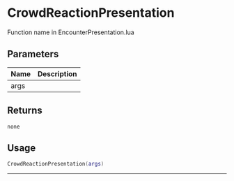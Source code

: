 # CrowdReactionPresentation

Function name in EncounterPresentation.lua

## Parameters

| Name | Description |
| ---- | ----------- |
| args |             |

## Returns

`none`

## Usage

```lua
CrowdReactionPresentation(args)
```

---
